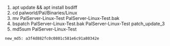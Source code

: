 1. apt update && apt install bsdiff
2. cd palworld/Pal/Binaries/Linux
3. mv PalServer-Linux-Test PalServer-Linux-Test.bak
4. bspatch PalServer-Linux-Test.bak PalServer-Linux-Test patch_update_3
5. md5sum PalServer-Linux-Test

`new_md5: a3f4d882fc0c0801c581e6c91a80342e`

